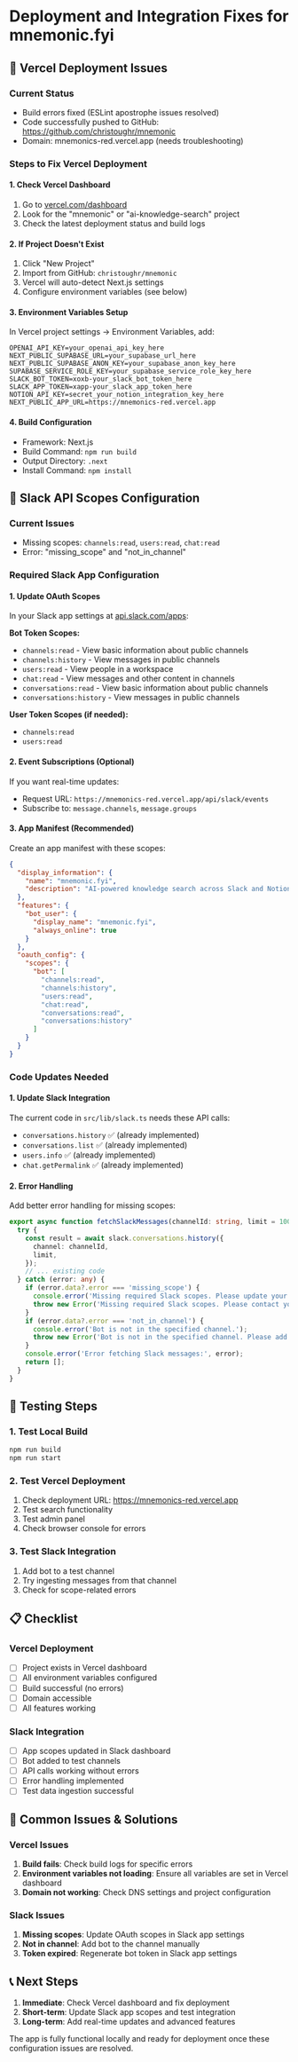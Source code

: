 # Deployment and Integration Fixes for mnemonic.fyi

## 🚀 Vercel Deployment Issues

### Current Status
- Build errors fixed (ESLint apostrophe issues resolved)
- Code successfully pushed to GitHub: https://github.com/christoughr/mnemonic
- Domain: mnemonics-red.vercel.app (needs troubleshooting)

### Steps to Fix Vercel Deployment

#### 1. Check Vercel Dashboard
1. Go to [vercel.com/dashboard](https://vercel.com/dashboard)
2. Look for the "mnemonic" or "ai-knowledge-search" project
3. Check the latest deployment status and build logs

#### 2. If Project Doesn't Exist
1. Click "New Project"
2. Import from GitHub: `christoughr/mnemonic`
3. Vercel will auto-detect Next.js settings
4. Configure environment variables (see below)

#### 3. Environment Variables Setup
In Vercel project settings → Environment Variables, add:

```
OPENAI_API_KEY=your_openai_api_key_here
NEXT_PUBLIC_SUPABASE_URL=your_supabase_url_here
NEXT_PUBLIC_SUPABASE_ANON_KEY=your_supabase_anon_key_here
SUPABASE_SERVICE_ROLE_KEY=your_supabase_service_role_key_here
SLACK_BOT_TOKEN=xoxb-your_slack_bot_token_here
SLACK_APP_TOKEN=xapp-your_slack_app_token_here
NOTION_API_KEY=secret_your_notion_integration_key_here
NEXT_PUBLIC_APP_URL=https://mnemonics-red.vercel.app
```

#### 4. Build Configuration
- Framework: Next.js
- Build Command: `npm run build`
- Output Directory: `.next`
- Install Command: `npm install`

## 🔧 Slack API Scopes Configuration

### Current Issues
- Missing scopes: `channels:read`, `users:read`, `chat:read`
- Error: "missing_scope" and "not_in_channel"

### Required Slack App Configuration

#### 1. Update OAuth Scopes
In your Slack app settings at [api.slack.com/apps](https://api.slack.com/apps):

**Bot Token Scopes:**
- `channels:read` - View basic information about public channels
- `channels:history` - View messages in public channels
- `users:read` - View people in a workspace
- `chat:read` - View messages and other content in channels
- `conversations:read` - View basic information about public channels
- `conversations:history` - View messages in public channels

**User Token Scopes (if needed):**
- `channels:read`
- `users:read`

#### 2. Event Subscriptions (Optional)
If you want real-time updates:
- Request URL: `https://mnemonics-red.vercel.app/api/slack/events`
- Subscribe to: `message.channels`, `message.groups`

#### 3. App Manifest (Recommended)
Create an app manifest with these scopes:

```json
{
  "display_information": {
    "name": "mnemonic.fyi",
    "description": "AI-powered knowledge search across Slack and Notion"
  },
  "features": {
    "bot_user": {
      "display_name": "mnemonic.fyi",
      "always_online": true
    }
  },
  "oauth_config": {
    "scopes": {
      "bot": [
        "channels:read",
        "channels:history", 
        "users:read",
        "chat:read",
        "conversations:read",
        "conversations:history"
      ]
    }
  }
}
```

### Code Updates Needed

#### 1. Update Slack Integration
The current code in `src/lib/slack.ts` needs these API calls:
- `conversations.history` ✅ (already implemented)
- `conversations.list` ✅ (already implemented) 
- `users.info` ✅ (already implemented)
- `chat.getPermalink` ✅ (already implemented)

#### 2. Error Handling
Add better error handling for missing scopes:

```typescript
export async function fetchSlackMessages(channelId: string, limit = 1000): Promise<SlackMessage[]> {
  try {
    const result = await slack.conversations.history({
      channel: channelId,
      limit,
    });
    // ... existing code
  } catch (error: any) {
    if (error.data?.error === 'missing_scope') {
      console.error('Missing required Slack scopes. Please update your Slack app configuration.');
      throw new Error('Missing required Slack scopes. Please contact your administrator.');
    }
    if (error.data?.error === 'not_in_channel') {
      console.error('Bot is not in the specified channel.');
      throw new Error('Bot is not in the specified channel. Please add the bot to the channel first.');
    }
    console.error('Error fetching Slack messages:', error);
    return [];
  }
}
```

## 🧪 Testing Steps

### 1. Test Local Build
```bash
npm run build
npm run start
```

### 2. Test Vercel Deployment
1. Check deployment URL: https://mnemonics-red.vercel.app
2. Test search functionality
3. Test admin panel
4. Check browser console for errors

### 3. Test Slack Integration
1. Add bot to a test channel
2. Try ingesting messages from that channel
3. Check for scope-related errors

## 📋 Checklist

### Vercel Deployment
- [ ] Project exists in Vercel dashboard
- [ ] All environment variables configured
- [ ] Build successful (no errors)
- [ ] Domain accessible
- [ ] All features working

### Slack Integration  
- [ ] App scopes updated in Slack dashboard
- [ ] Bot added to test channels
- [ ] API calls working without errors
- [ ] Error handling implemented
- [ ] Test data ingestion successful

## 🚨 Common Issues & Solutions

### Vercel Issues
1. **Build fails**: Check build logs for specific errors
2. **Environment variables not loading**: Ensure all variables are set in Vercel dashboard
3. **Domain not working**: Check DNS settings and project configuration

### Slack Issues
1. **Missing scopes**: Update OAuth scopes in Slack app settings
2. **Not in channel**: Add bot to the channel manually
3. **Token expired**: Regenerate bot token in Slack app settings

## 📞 Next Steps

1. **Immediate**: Check Vercel dashboard and fix deployment
2. **Short-term**: Update Slack app scopes and test integration
3. **Long-term**: Add real-time updates and advanced features

The app is fully functional locally and ready for deployment once these configuration issues are resolved.
